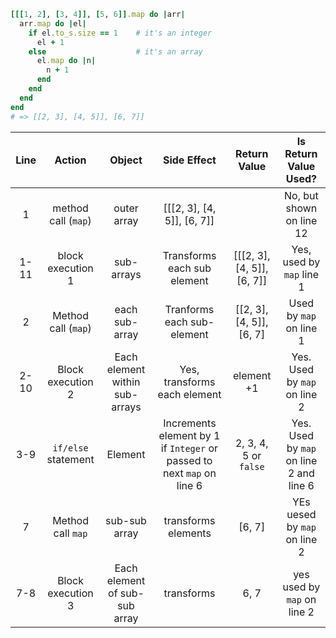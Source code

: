 ```ruby
[[[1, 2], [3, 4]], [5, 6]].map do |arr|
  arr.map do |el|
    if el.to_s.size == 1    # it's an integer
      el + 1
    else                    # it's an array
      el.map do |n|
        n + 1
      end
    end
  end
end
# => [[2, 3], [4, 5]], [6, 7]]
```
| Line  | Action | Object | Side Effect | Return Value |Is Return Value Used?|
|:---:|:----:|:----:|:---------:|:----------:|:-----------:|
| 1 | method call (`map`) | outer array | [[[2, 3], [4, 5]], [6, 7]]  |  | No, but shown on line 12 |
| 1-11 | block execution 1 | sub-arrays  | Transforms each sub element | [[[2, 3], [4, 5]], [6, 7]] | Yes, used by `map` line 1 |
| 2 | Method call (`map`) | each sub-array | Tranforms each sub-element | [[2, 3], [4, 5]], [6, 7] | Used by `map` on line 1 |
| 2-10 | Block execution 2 | Each element within sub-arrays | Yes, transforms each element | element +1 | Yes. Used by `map` on line 2 |
| 3-9 | `if/else` statement | Element | Increments element by 1 if `Integer` or passed to next `map` on line 6 | 2, 3, 4, 5 or `false` | Yes.  Used by `map` on line 2 and line 6 |
| 7 | Method call `map` | sub-sub array | transforms elements | [6, 7] | YEs uesed by `map` on line 2 |
| 7-8 | Block execution 3 | Each element of sub-sub array | transforms | 6, 7 | yes used by `map` on line 2 |


